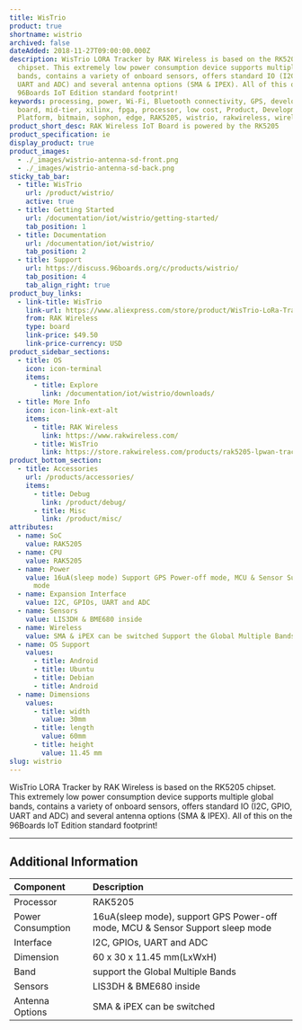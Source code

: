 ```yaml
---
title: WisTrio
product: true
shortname: wistrio
archived: false
dateAdded: 2018-11-27T09:00:00.000Z
description: WisTrio LORA Tracker by RAK Wireless is based on the RK5205
  chipset. This extremely low power consumption device supports multiple global
  bands, contains a variety of onboard sensors, offers standard IO (I2C, GPIO,
  UART and ADC) and several antenna options (SMA & IPEX). All of this on the
  96Boards IoT Edition standard footprint!
keywords: processing, power, Wi-Fi, Bluetooth connectivity, GPS, development,
  board, mid-tier, xilinx, fpga, processor, low cost, Product, Development,
  Platform, bitmain, sophon, edge, RAK5205, wistrio, rakwireless, wireless, rak
product_short_desc: RAK Wireless IoT Board is powered by the RK5205
product_specification: ie
display_product: true
product_images:
  - ./_images/wistrio-antenna-sd-front.png
  - ./_images/wistrio-antenna-sd-back.png
sticky_tab_bar:
  - title: WisTrio
    url: /product/wistrio/
    active: true
  - title: Getting Started
    url: /documentation/iot/wistrio/getting-started/
    tab_position: 1
  - title: Documentation
    url: /documentation/iot/wistrio/
    tab_position: 2
  - title: Support
    url: https://discuss.96boards.org/c/products/wistrio/
    tab_position: 4
    tab_align_right: true
product_buy_links:
  - link-title: WisTrio
    link-url: https://www.aliexpress.com/store/product/WisTrio-LoRa-Tracker-RAK5205-is-built-on-SX1276-LoRaWAN-modem-with-low-power-micro-controller-STM32L1/2805180_32957226407.html?spm=a2g1y.12024536.productList_11466926.pic_0
    from: RAK Wireless
    type: board
    link-price: $49.50
    link-price-currency: USD
product_sidebar_sections:
  - title: OS
    icon: icon-terminal
    items:
      - title: Explore
        link: /documentation/iot/wistrio/downloads/
  - title: More Info
    icon: icon-link-ext-alt
    items:
      - title: RAK Wireless
        link: https://www.rakwireless.com/
      - title: WisTrio
        link: https://store.rakwireless.com/products/rak5205-lpwan-tracker
product_bottom_section:
  - title: Accessories
    url: /products/accessories/
    items:
      - title: Debug
        link: /product/debug/
      - title: Misc
        link: /product/misc/
attributes:
  - name: SoC
    value: RAK5205
  - name: CPU
    value: RAK5205
  - name: Power
    value: 16uA(sleep mode) Support GPS Power-off mode, MCU & Sensor Support sleep
      mode
  - name: Expansion Interface
    value: I2C, GPIOs, UART and ADC
  - name: Sensors
    value: LIS3DH & BME680 inside
  - name: Wireless
    value: SMA & iPEX can be switched Support the Global Multiple Bands
  - name: OS Support
    values:
      - title: Android
      - title: Ubuntu
      - title: Debian
      - title: Android
  - name: Dimensions
    values:
      - title: width
        value: 30mm
      - title: length
        value: 60mm
      - title: height
        value: 11.45 mm
slug: wistrio
---
```


WisTrio LORA Tracker by RAK Wireless is based on the RK5205 chipset. This extremely low power consumption device supports multiple global bands, contains a variety of onboard sensors, offers standard IO (I2C, GPIO, UART and ADC) and several antenna options (SMA & IPEX). All of this on the 96Boards IoT Edition standard footprint!

***

## Additional Information

|   Component          |   Description                                                                                    |
|:---------------------|:-------------------------------------------------------------------------------------------------|
| Processor            | RAK5205                                                                                          |
| Power Consumption    | 16uA(sleep mode), support GPS Power-off mode, MCU & Sensor Support sleep mode                    |
| Interface            | I2C, GPIOs, UART and ADC                                                                         |
| Dimension            | 60 x 30 x 11.45 mm(LxWxH)                                                                        |
| Band                 | support the Global Multiple Bands                                                                |
| Sensors              | LIS3DH & BME680 inside                                                                           |
| Antenna Options      | SMA & iPEX can be switched                                                                       |
